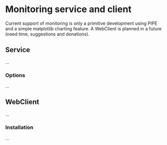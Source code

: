 # Monitoring service and client #

Current support of monitoring is only a primitive development using PIPE and a simple matplotlib charting feature.
A WebClient is planned in a future (need time, suggestions and donations).

## Service ##

...

### Options ###

...


## WebClient ##

...

### Installation ###

...
